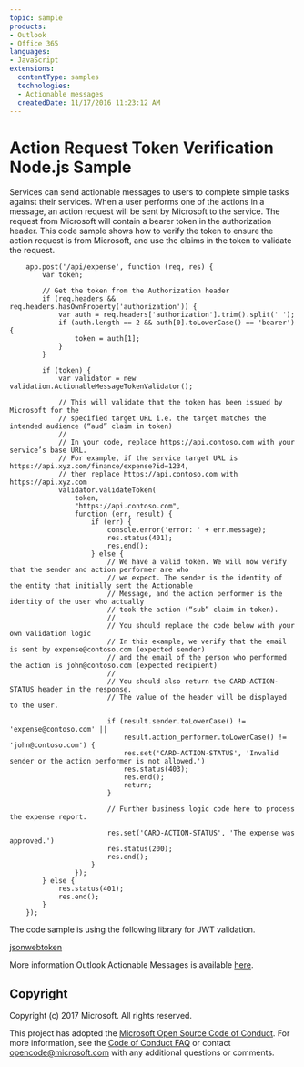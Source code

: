 ```yaml
---
topic: sample
products:
- Outlook
- Office 365
languages:
- JavaScript
extensions:
  contentType: samples
  technologies:
  - Actionable messages
  createdDate: 11/17/2016 11:23:12 AM
---
```

# Action Request Token Verification Node.js Sample

Services can send actionable messages to users to complete simple tasks against their services. When a user performs one of the actions in a message, an action request will be sent by Microsoft to the service. The request from Microsoft will contain a bearer token in the authorization header. This code sample shows how to verify the token to ensure the action request is from Microsoft, and use the claims in the token to validate the request.

        app.post('/api/expense', function (req, res) {
            var token;
            
            // Get the token from the Authorization header 
            if (req.headers && req.headers.hasOwnProperty('authorization')) {
                var auth = req.headers['authorization'].trim().split(' ');
                if (auth.length == 2 && auth[0].toLowerCase() == 'bearer') {
                    token = auth[1];
                }
            }
            
            if (token) {
                var validator = new validation.ActionableMessageTokenValidator();
                
                // This will validate that the token has been issued by Microsoft for the
                // specified target URL i.e. the target matches the intended audience (“aud” claim in token)
                // 
                // In your code, replace https://api.contoso.com with your service’s base URL.
                // For example, if the service target URL is https://api.xyz.com/finance/expense?id=1234,
                // then replace https://api.contoso.com with https://api.xyz.com
                validator.validateToken(
                    token, 
                    "https://api.contoso.com",
                    function (err, result) {
                        if (err) {
                            console.error('error: ' + err.message);
                            res.status(401);
                            res.end();
                        } else {                        
                            // We have a valid token. We will now verify that the sender and action performer are who
                            // we expect. The sender is the identity of the entity that initially sent the Actionable 
                            // Message, and the action performer is the identity of the user who actually 
                            // took the action (“sub” claim in token). 
                            // 
                            // You should replace the code below with your own validation logic 
                            // In this example, we verify that the email is sent by expense@contoso.com (expected sender)
                            // and the email of the person who performed the action is john@contoso.com (expected recipient)
                            //
                            // You should also return the CARD-ACTION-STATUS header in the response.
                            // The value of the header will be displayed to the user.
                            
                            if (result.sender.toLowerCase() != 'expense@contoso.com' ||
                                result.action_performer.toLowerCase() != 'john@contoso.com') {
                                res.set('CARD-ACTION-STATUS', 'Invalid sender or the action performer is not allowed.')
                                res.status(403);
                                res.end();
                                return;
                            }

                            // Further business logic code here to process the expense report.
                            
                            res.set('CARD-ACTION-STATUS', 'The expense was approved.')
                            res.status(200);
                            res.end();
                        }
                    });
            } else {
                res.status(401);
                res.end();
            }
        });

The code sample is using the following library for JWT validation.   

[jsonwebtoken](https://www.npmjs.com/package/jsonwebtoken)   

More information Outlook Actionable Messages is available [here](https://dev.outlook.com/actions).

## Copyright
Copyright (c) 2017 Microsoft. All rights reserved.


This project has adopted the [Microsoft Open Source Code of Conduct](https://opensource.microsoft.com/codeofconduct/). For more information, see the [Code of Conduct FAQ](https://opensource.microsoft.com/codeofconduct/faq/) or contact [opencode@microsoft.com](mailto:opencode@microsoft.com) with any additional questions or comments.
